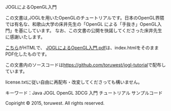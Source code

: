 JOGLによるOpenGL入門

この文書は,JOGLを用いたOpenGLのチュートリアルです。日本のOpenGL界隈では有名な、和歌山大学の床井先生の「OpenGL による「手抜き」OpenGL入門」を基にしています。
なお、この文書の公開を快諾してくださった床井先生に感謝いたします。

[こちら](http://toruwest.github.io/jogl-tutorial-document/)がHTMLで、
[JOGLによるOpenGL入門.pdf](http://toruwest.github.io/jogl-tutorial-document/JOGLによるOpenGL入門.pdf)は、index.htmlをそのままPDF化したものです。

この文書内のソースコードは<https://github.com/toruwest/jogl-tutorial>で配布しています。

license.txtに従い自由に再配布・改変してくださっても構いません。

キーワード：Java JOGL OpenGL 3DCG 入門 チュートリアル サンプルコード

Copiright © 2015, toruwest. All rights reserved.